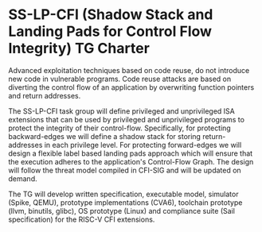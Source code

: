 # SS-LP-CFI (Shadow Stack and Landing Pads for Control Flow Integrity) TG Charter

Advanced exploitation techniques based on code reuse, do not introduce new code in vulnerable  programs. Code reuse attacks are based on diverting the control flow of an application by overwriting function pointers and return addresses.

The SS-LP-CFI task group will define privileged and unprivileged ISA extensions that can be used by privileged and unprivileged programs to protect the integrity of their control-flow. Specifically, for protecting backward-edges we will define a shadow stack for storing return-addresses in each privilege level. For protecting forward-edges we will design a flexible label based landing pads approach which will ensure that the execution adheres to the application&apos;s Control-Flow Graph. The design will follow the threat model compiled in CFI-SIG and will be updated on demand.

The TG will develop written specification, executable model, simulator (Spike, QEMU), prototype implementations (CVA6), toolchain prototype (llvm, binutils, glibc), OS prototype (Linux) and compliance suite (Sail specification) for the RISC-V CFI extensions.
